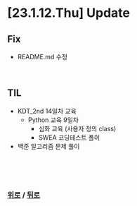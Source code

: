# [23.1.12.Thu] Update

## Fix
* README.md 수정


<br>

## TIL
* KDT_2nd 14일차 교육
  * Python 교육 9일차
    * 심화 교육 (사용자 정의 class)
    * SWEA 코딩테스트 풀이
* 백준 알고리즘 문제 풀이


<br>

<br>

<br>

### [위로](#23112thu-update) / [뒤로](/Update/README.md/#update)